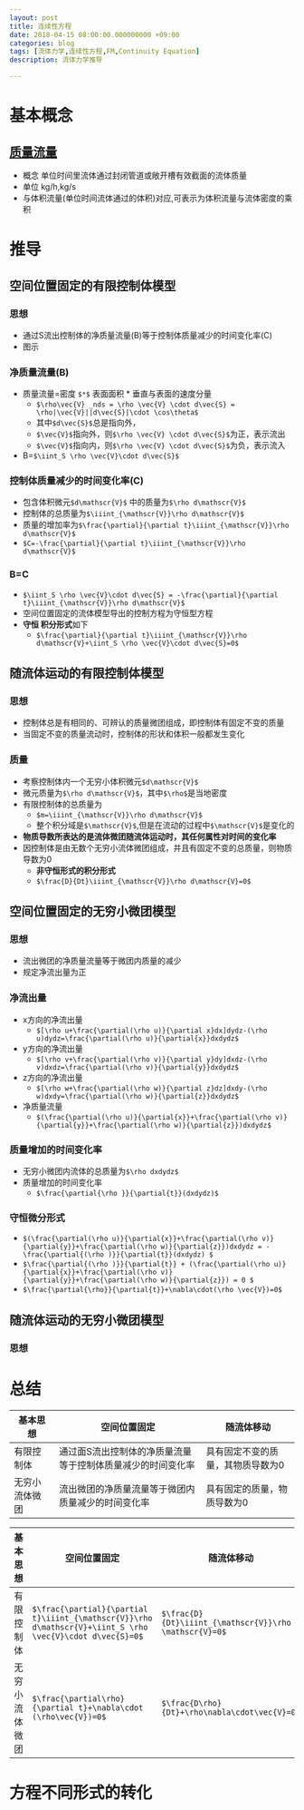 ```yaml
---
layout: post
title: 连续性方程
date: 2018-04-15 08:00:00.000000000 +09:00
categories: blog
tags: [流体力学,连续性方程,FM,Continuity Equation]
description: 流体力学推导

---
```



# 基本概念
## [质量流量](https://baike.baidu.com/item/质量流量/5137923)
- 概念 单位时间里流体通过封闭管道或敞开槽有效截面的流体质量
- 单位 kg/h,kg/s
- 与体积流量(单位时间流体通过的体积)对应,可表示为体积流量与流体密度的乘积

# 推导
## 空间位置固定的有限控制体模型
### 思想
- 通过S流出控制体的净质量流量(B)等于控制体质量减少的时间变化率(C)
- 图示
### 净质量流量(B)
- 质量流量=密度 ```$*$``` 表面面积 * 垂直与表面的速度分量
    - ```$\rho\vec{V} _nds = \rho \vec{V} \cdot d\vec{S} = \rho|\vec{V}||d\vec{S}|\cdot \cos\theta$```
    - 其中```$d\vec{S}$```总是指向外，
    - ```$\vec{V}$```指向外，则```$\rho \vec{V} \cdot d\vec{S}$```为正，表示流出
    - ```$\vec{V}$```指向内，则```$\rho \vec{V} \cdot d\vec{S}$```为负，表示流入
- B=```$\iint_S \rho \vec{V}\cdot d\vec{S}$```

### 控制体质量减少的时间变化率(C)
- 包含体积微元```$d\mathscr{V}$``` 中的质量为```$\rho d\mathscr{V}$```
- 控制体的总质量为```$\iiint_{\mathscr{V}}\rho d\mathscr{V}$```
- 质量的增加率为```$\frac{\partial}{\partial t}\iiint_{\mathscr{V}}\rho d\mathscr{V}$```
- ```$C=-\frac{\partial}{\partial t}\iiint_{\mathscr{V}}\rho d\mathscr{V}$```
### B=C
- ```$\iint_S \rho \vec{V}\cdot d\vec{S} = -\frac{\partial}{\partial t}\iiint_{\mathscr{V}}\rho d\mathscr{V}$```
- 空间位置固定的流体模型导出的控制方程为守恒型方程
- **守恒 积分形式**如下
    - ```$\frac{\partial}{\partial t}\iiint_{\mathscr{V}}\rho d\mathscr{V}+\iint_S \rho \vec{V}\cdot d\vec{S}=0$``` 


## 随流体运动的有限控制体模型
### 思想
- 控制体总是有相同的、可辨认的质量微团组成，即控制体有固定不变的质量
- 当固定不变的质量流动时，控制体的形状和体积一般都发生变化
### 质量
- 考察控制体内一个无穷小体积微元```$d\mathscr{V}$```
- 微元质量为```$\rho d\mathscr{V}$```，其中```$\rho$```是当地密度
- 有限控制体的总质量为
    - ```$m=\iiint_{\mathscr{V}}\rho d\mathscr{V}$```  
    - 整个积分域是```$\mathscr{V}$```,但是在流动的过程中```$\mathscr{V}$```是变化的
- **物质导数所表达的是流体微团随流体运动时，其任何属性对时间的变化率**
- 因控制体是由无数个无穷小流体微团组成，并且有固定不变的总质量，则物质导数为0
    - **非守恒形式的积分形式**
    - ```$\frac{D}{Dt}\iiint_{\mathscr{V}}\rho d\mathscr{V}=0$```

## 空间位置固定的无穷小微团模型
### 思想
- 流出微团的净质量流量等于微团内质量的减少
- 规定净流出量为正
### 净流出量
- x方向的净流出量
    - ```$[\rho u+\frac{\partial(\rho u)}{\partial x}dx]dydz-(\rho u)dydz=\frac{\partial(\rho u)}{\partial{x}}dxdydz$```
- y方向的净流出量
    - ```$[\rho v+\frac{\partial(\rho v)}{\partial y}dy]dxdz-(\rho v)dxdz=\frac{\partial(\rho v)}{\partial{y}}dxdydz$```
- z方向的净流出量
    - ```$[\rho w+\frac{\partial(\rho w)}{\partial z}dz]dxdy-(\rho w)dxdy=\frac{\partial(\rho w)}{\partial{z}}dxdydz$```
- 净质量流量
    - ```$(\frac{\partial(\rho u)}{\partial{x}}+\frac{\partial(\rho v)}{\partial{y}}+\frac{\partial(\rho w)}{\partial{z}})dxdydz$```
### 质量增加的时间变化率
- 无穷小微团内流体的总质量为```$\rho dxdydz$```
- 质量增加的时间变化率
    - ```$\frac{\partial{\rho }}{\partial{t}}(dxdydz)$```
### 守恒微分形式
- ```$(\frac{\partial(\rho u)}{\partial{x}}+\frac{\partial(\rho v)}{\partial{y}}+\frac{\partial(\rho w)}{\partial{z}})dxdydz = -\frac{\partial{(\rho )}}{\partial{t}}(dxdydz) $```
- ```$\frac{\partial{(\rho )}}{\partial{t}} + (\frac{\partial(\rho u)}{\partial{x}}+\frac{\partial(\rho v)}{\partial{y}}+\frac{\partial(\rho w)}{\partial{z}}) = 0 $```
- ```$\frac{\partial{\rho}}{\partial{t}}+\nabla\cdot(\rho \vec{V})=0$```
## 随流体运动的无穷小微团模型
### 思想
### 

# 总结

基本思想 | 空间位置固定 | 随流体移动
---|---|---
有限控制体 | 通过面S流出控制体的净质量流量等于控制体质量减少的时间变化率 | 具有固定不变的质量，其物质导数为0
无穷小流体微团 | 流出微团的净质量流量等于微团内质量减少的时间变化率 | 具有固定的质量，物质导数为0


基本思想 | 空间位置固定 | 随流体移动
---|---|---
有限控制体 | ```$\frac{\partial}{\partial t}\iiint_{\mathscr{V}}\rho d\mathscr{V}+\iint_S \rho \vec{V}\cdot d\vec{S}=0$``` | ```$\frac{D}{Dt}\iiint_{\mathscr{V}}\rho d \mathscr{V}=0$```
无穷小流体微团 | ```$\frac{\partial\rho}{\partial t}+\nabla\cdot (\rho\vec{V})=0$``` | ```$\frac{D\rho}{Dt}+\rho\nabla\cdot\vec{V}=0$```



# 方程不同形式的转化